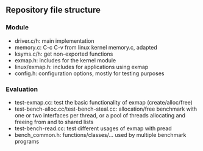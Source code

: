 ## Repository file structure
### Module

- driver.c/h: main implementation
- memory.c: C-c C-v from linux kernel memory.c, adapted
- ksyms.c/h: get non-exported functions
- exmap.h: includes for the kernel module
- linux/exmap.h: includes for applications using exmap
- config.h: configuration options, mostly for testing purposes

### Evaluation

- test-exmap.cc: test the basic functionality of exmap (create/alloc/free)
- test-bench-alloc.cc/test-bench-steal.cc: allocation/free benchmark with one or two interfaces per thread, or a pool of threads allocating and freeing from and to shared lists
- test-bench-read.cc: test different usages of exmap with pread
- bench_common.h: functions/classes/... used by multiple benchmark programs
